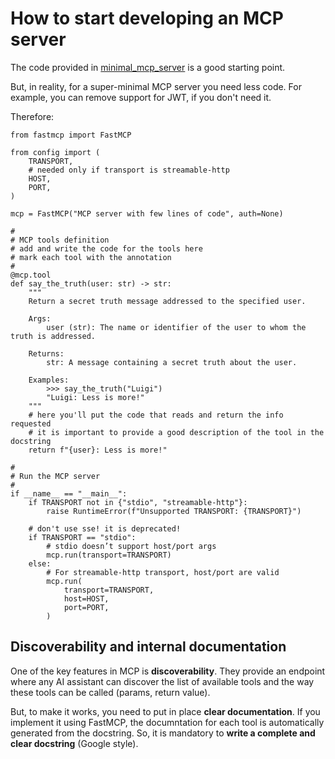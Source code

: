 # How to start developing an MCP server
The code provided in [minimal_mcp_server](./minimal_mcp_server.py) is a good starting point.

But, in reality, for a super-minimal MCP server you need less code.
For example, you can remove support for JWT, if you don't need it.

Therefore:

```
from fastmcp import FastMCP

from config import (
    TRANSPORT,
    # needed only if transport is streamable-http
    HOST,
    PORT,
)

mcp = FastMCP("MCP server with few lines of code", auth=None)

#
# MCP tools definition
# add and write the code for the tools here
# mark each tool with the annotation
#
@mcp.tool
def say_the_truth(user: str) -> str:
    """
    Return a secret truth message addressed to the specified user.

    Args:
        user (str): The name or identifier of the user to whom the truth is addressed.

    Returns:
        str: A message containing a secret truth about the user.

    Examples:
        >>> say_the_truth("Luigi")
        "Luigi: Less is more!"
    """
    # here you'll put the code that reads and return the info requested
    # it is important to provide a good description of the tool in the docstring
    return f"{user}: Less is more!"

#
# Run the MCP server
#
if __name__ == "__main__":
    if TRANSPORT not in {"stdio", "streamable-http"}:
        raise RuntimeError(f"Unsupported TRANSPORT: {TRANSPORT}")

    # don't use sse! it is deprecated!
    if TRANSPORT == "stdio":
        # stdio doesn’t support host/port args
        mcp.run(transport=TRANSPORT)
    else:
        # For streamable-http transport, host/port are valid
        mcp.run(
            transport=TRANSPORT,
            host=HOST,
            port=PORT,
        )
```

## Discoverability and internal documentation
One of the key features in MCP is **discoverability**. 
They provide an endpoint where any AI assistant can discover the list of available tools and the way these tools can be called (params, return value).

But, to make it works, you need to put in place **clear documentation**.
If you implement it using FastMCP, the documntation for each tool is automatically generated from the docstring. 
So, it is mandatory to **write a complete and clear docstring** (Google style).